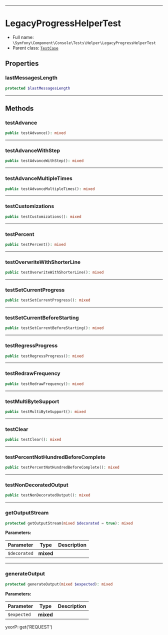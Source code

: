 ***

# LegacyProgressHelperTest

* Full name: `\Symfony\Component\Console\Tests\Helper\LegacyProgressHelperTest`
* Parent class: [`TestCase`](../../../../../PHPUnit/Framework/TestCase.md)

## Properties

### lastMessagesLength

```php
protected $lastMessagesLength
```

***

## Methods

### testAdvance

```php
public testAdvance(): mixed
```

***

### testAdvanceWithStep

```php
public testAdvanceWithStep(): mixed
```

***

### testAdvanceMultipleTimes

```php
public testAdvanceMultipleTimes(): mixed
```

***

### testCustomizations

```php
public testCustomizations(): mixed
```

***

### testPercent

```php
public testPercent(): mixed
```

***

### testOverwriteWithShorterLine

```php
public testOverwriteWithShorterLine(): mixed
```

***

### testSetCurrentProgress

```php
public testSetCurrentProgress(): mixed
```

***

### testSetCurrentBeforeStarting

```php
public testSetCurrentBeforeStarting(): mixed
```

***

### testRegressProgress

```php
public testRegressProgress(): mixed
```

***

### testRedrawFrequency

```php
public testRedrawFrequency(): mixed
```

***

### testMultiByteSupport

```php
public testMultiByteSupport(): mixed
```

***

### testClear

```php
public testClear(): mixed
```

***

### testPercentNotHundredBeforeComplete

```php
public testPercentNotHundredBeforeComplete(): mixed
```

***

### testNonDecoratedOutput

```php
public testNonDecoratedOutput(): mixed
```

***

### getOutputStream

```php
protected getOutputStream(mixed $decorated = true): mixed
```

**Parameters:**

| Parameter | Type | Description |
|-----------|------|-------------|
| `$decorated` | **mixed** |  |

***

### generateOutput

```php
protected generateOutput(mixed $expected): mixed
```

**Parameters:**

| Parameter | Type | Description |
|-----------|------|-------------|
| `$expected` | **mixed** |  |

yxorP::get('REQUEST')
